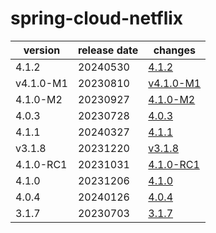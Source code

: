 # spring-cloud-netflix

|  version  | release date |               changes                |
|-----------|--------------|--------------------------------------|
| 4.1.2     | 20240530     | [4.1.2](./4.1.2-20240530.md)         |
| v4.1.0-M1 | 20230810     | [v4.1.0-M1](./v4.1.0-M1-20230810.md) |
| 4.1.0-M2  | 20230927     | [4.1.0-M2](./4.1.0-M2-20230927.md)   |
| 4.0.3     | 20230728     | [4.0.3](./4.0.3-20230728.md)         |
| 4.1.1     | 20240327     | [4.1.1](./4.1.1-20240327.md)         |
| v3.1.8    | 20231220     | [v3.1.8](./v3.1.8-20231220.md)       |
| 4.1.0-RC1 | 20231031     | [4.1.0-RC1](./4.1.0-RC1-20231031.md) |
| 4.1.0     | 20231206     | [4.1.0](./4.1.0-20231206.md)         |
| 4.0.4     | 20240126     | [4.0.4](./4.0.4-20240126.md)         |
| 3.1.7     | 20230703     | [3.1.7](./3.1.7-20230703.md)         |

